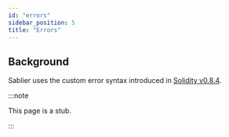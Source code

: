 ```yaml
---
id: "errors"
sidebar_position: 5
title: "Errors"
---
```


## Background

Sablier uses the custom error syntax introduced in
[Solidity v0.8.4](https://blog.soliditylang.org/2021/04/21/custom-errors/).

:::note

This page is a stub.

:::
